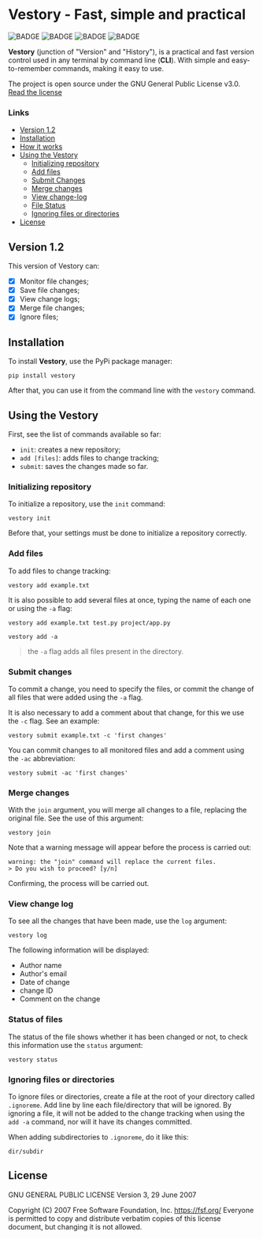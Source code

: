 # Vestory - Fast, simple and practical

![BADGE](https://img.shields.io/static/v1?label=status&message=development&color=red&style=flat-square)
![BADGE](https://img.shields.io/static/v1?label=licença&message=GPL%20v3.0&color=red&style=flat-square)
![BADGE](https://img.shields.io/static/v1?label=linguagem&message=Python&color=orange&style=flat-square)
![BADGE](https://img.shields.io/static/v1?label=tipo&message=CLI&color=blue&style=flat-square)

**Vestory** (junction of "Version" and "History"), is a practical and fast version control used in any terminal by command line (**CLI**). With simple and easy-to-remember commands, making it easy to use.

The project is open source under the GNU General Public License v3.0. [Read the license](#License)

### Links

- [Version 1.2](#Version-1.2)
- [Installation](#Installation)
- [How it works](#How-it-works)
- [Using the Vestory](#Using-the-Vestory)
    - [Initializing repository](#Initializing-repository)
    - [Add files](#Add-files)
    - [Submit Changes](#Submit-Changes)
    - [Merge changes](#Merge-changes)
    - [View change-log](#View-change-log)
    - [File Status](#File-Status)
    - [Ignoring files or directories](#Ignoring-files-or-directories)
- [License](#License)

## Version 1.2

This version of Vestory can:

- [x] Monitor file changes;
- [x] Save file changes;
- [x] View change logs;
- [x] Merge file changes;
- [x] Ignore files;

## Installation

To install **Vestory**, use the PyPi package manager:

```
pip install vestory
```

After that, you can use it from the command line with the `vestory` command.

## Using the Vestory

First, see the list of commands available so far:

- `init`: creates a new repository;
- `add [files]`: adds files to change tracking;
- `submit`: saves the changes made so far.

### Initializing repository

To initialize a repository, use the `init` command:

```
vestory init
```

Before that, your settings must be done to initialize a repository
correctly.

### Add files

To add files to change tracking:

```
vestory add example.txt
```

It is also possible to add several files at once, typing the name of each one or using the `-a` flag:

```
vestory add example.txt test.py project/app.py
```
```
vestory add -a
```

> the `-a` flag adds all files present in the directory.

### Submit changes

To commit a change, you need to specify the files, or commit the change of all files that were added using the `-a` flag.

It is also necessary to add a comment about that change, for this we use the `-c` flag. See an example:

```
vestory submit example.txt -c 'first changes'
```

You can commit changes to all monitored files and add a comment using the `-ac` abbreviation:

```
vestory submit -ac 'first changes'
```

### Merge changes

With the `join` argument, you will merge all changes to a file, replacing the original file. See the use of this argument:

```
vestory join
```
<!--
This command will make all files being tracked merge your changes. It is also possible to merge changes from just one file:

```
vestory join test.txt
``` -->

Note that a warning message will appear before the process is carried out:

```
warning: the "join" command will replace the current files.
> Do you wish to proceed? [y/n]
```

Confirming, the process will be carried out.

### View change log

To see all the changes that have been made, use the `log` argument:

```
vestory log
```

The following information will be displayed:

- Author name
- Author's email
- Date of change
- change ID
- Comment on the change

### Status of files

The status of the file shows whether it has been changed or not, to check this information use the `status` argument:

```
vestory status
```

### Ignoring files or directories

To ignore files or directories, create a file at the root of your directory called `.ignoreme`. Add line by line each file/directory that will be ignored. By ignoring a file, it will not be added to the change tracking when using the `add -a` command, nor will it have its changes committed.

When adding subdirectories to `.ignoreme`, do it like this:

```
dir/subdir
```

## License

GNU GENERAL PUBLIC LICENSE
Version 3, 29 June 2007

Copyright (C) 2007 Free Software Foundation, Inc. <https://fsf.org/>
Everyone is permitted to copy and distribute verbatim copies
of this license document, but changing it is not allowed.